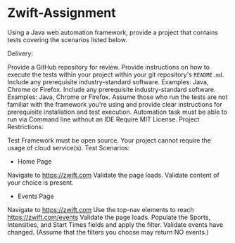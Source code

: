 # Zwift-Assignment
Using a Java web automation framework, provide a project that contains tests covering the scenarios listed below.

Delivery:

Provide a GitHub repository for review.
Provide instructions on how to execute the tests within your project within your git repository's `README.md`.
Include any prerequisite industry-standard software. Examples: Java, Chrome or Firefox.
Include any prerequisite industry-standard software. Examples: Java, Chrome or Firefox.
Assume those who run the tests are not familiar with the framework you're using and provide clear instructions for prerequisite installation and test execution.
Automation task must be able to run via Command line without an IDE
Require MIT License.
Project Restrictions:

Test Framework must be open source.
Your project cannot require the usage of cloud service(s).
Test Scenarios:

 - Home Page

Navigate to https://zwift.com
Validate the page loads.
Validate content of your choice is present.
- Events Page

Navigate to https://zwift.com
Use the top-nav elements to reach https://zwift.com/events
Validate the page loads.
Populate the Sports, Intensities, and Start Times fields and apply the filter.
Validate events have changed. (Assume that the filters you choose may return NO events.)
